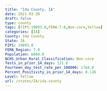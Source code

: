 ```yaml
---
title: "Ida County, IA"
date: 2021-03-30
draft: false
type: county
tags: [FIPS:19093.0,FEMA:7.0,Non-core,Yellow]
categories: [IA]
County: Ida County
State: IA
FIPS: 19093.0
FEMA_Region: 7.0
Population: 6860.0
NCHS_Urban_Rural_Classification: Non-core
Tests_in_prior_14_days: 121.0
Fourteen_day_test_rate_per_100000: 1764.0
Percent_Positivity_in_prior_14_days: 0.116
Level: Yellow
url: /states/IA/ida-county
---
```



